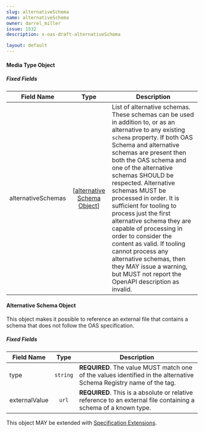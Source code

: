 ```yaml
---
slug: alternativeSchema
name: alternativeSchema
owner: darrel_miller
issue: 1532
description: x-oas-draft-alternativeSchema

layout: default
---
```


#### <a name="mediaTypeObject"></a>Media Type Object


##### Fixed Fields

Field Name | Type | Description
---|:---:|---
<a name="alternativeSchemas"></a>alternativeSchemas | [[alternative Schema Object](#alternativeSchemaObject)] | List of alternative schemas.  These schemas can be used in addition to, or as an alternative to any existing `schema` property. If both OAS Schema and alternative schemas are present then both the OAS schema and one of the alternative schemas SHOULD be respected.  Alternative schemas MUST be processed in order.  It is sufficient for tooling to process just the first alternative schema they are capable of processing in order to consider the content as valid. If tooling cannot process any alternative schemas, then they MAY issue a warning, but MUST not report the OpenAPI description as invalid.

#### <a name="alternateSchemaObject"></a>Alternative Schema Object

This object makes it possible to reference an external file that contains a schema that does not follow the OAS specification. 

##### Fixed Fields
Field Name | Type | Description
---|:---:|---
<a name="alternativeSchemaType"></a>type | `string` | **REQUIRED**. The value MUST match one of the values identified in the alternative Schema Registry name of the tag.
<a name="alternativeSchemaExternalValue"></a>externalValue | `url` | **REQUIRED**.  This is a absolute or relative reference to an external file containing a schema of a known type.

This object MAY be extended with [Specification Extensions](#specificationExtensions).
